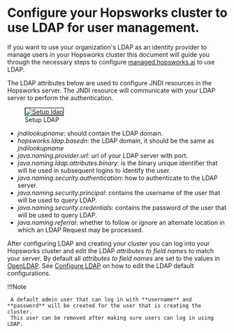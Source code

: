 # Configure your Hopsworks cluster to use LDAP for user management.

If you want to use your organization's LDAP as an identity provider to manage users in your Hopsworks cluster this document
will guide you through the necessary steps to configure [managed.hopsworks.ai](https://managed.hopsworks.ai) to use LDAP.

The LDAP attributes below are used to configure JNDI resources in the Hopsworks server. 
The JNDI resource will communicate with your LDAP server to perform the authentication.
<p align="center">
  <figure>
    <a  href="../../../../assets/images/setup_installation/managed/common/sso/ldap.png">
      <img style="border: 1px solid #000" src="../../../../assets/images/setup_installation/managed/common/sso/ldap.png" alt="Setup ldap">
    </a>
    <figcaption>Setup LDAP</figcaption>
  </figure>
</p>

- _jndilookupname_: should contain the LDAP domain.
- _hopsworks.ldap.basedn_: the LDAP domain, it should be the same as _jndilookupname_
- _java.naming.provider.url_: url of your LDAP server with port.
- _java.naming.ldap.attributes.binary_: is the binary unique identifier that will be used in subsequent logins to identify the user.
- _java.naming.security.authentication_: how to authenticate to the LDAP server.
- _java.naming.security.principal_: contains the username of the user that will be used to query LDAP.
- _java.naming.security.credentials_: contains the password of the user that will be used to query LDAP.
- _java.naming.referral_: whether to follow or ignore an alternate location in which an LDAP Request may be processed.

After configuring LDAP and creating your cluster you can log into your Hopsworks cluster and edit the LDAP _attributes to field names_ to match
your server. By default all _attributes to field names_ are set to the values in [OpenLDAP](https://www.openldap.org/). 
See [Configure LDAP](../../../user_guides/projects/auth/ldap.md) on how to edit the LDAP default configurations.


!!!Note

     A default admin user that can log in with **username** and **password** will be created for the user that is creating the cluster. 
     This user can be removed after making sure users can log in using LDAP. 
